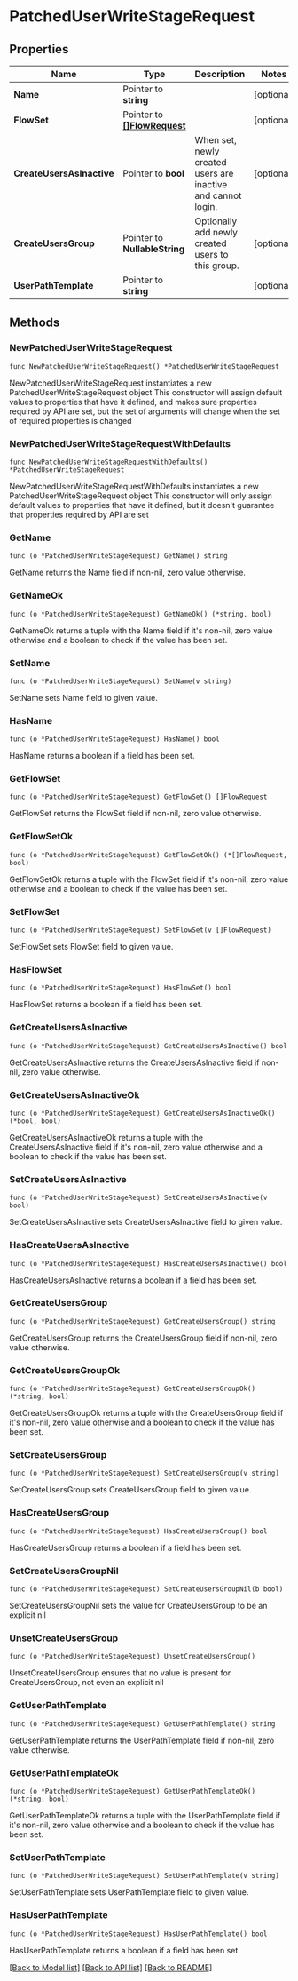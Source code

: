 # PatchedUserWriteStageRequest

## Properties

Name | Type | Description | Notes
------------ | ------------- | ------------- | -------------
**Name** | Pointer to **string** |  | [optional] 
**FlowSet** | Pointer to [**[]FlowRequest**](FlowRequest.md) |  | [optional] 
**CreateUsersAsInactive** | Pointer to **bool** | When set, newly created users are inactive and cannot login. | [optional] 
**CreateUsersGroup** | Pointer to **NullableString** | Optionally add newly created users to this group. | [optional] 
**UserPathTemplate** | Pointer to **string** |  | [optional] 

## Methods

### NewPatchedUserWriteStageRequest

`func NewPatchedUserWriteStageRequest() *PatchedUserWriteStageRequest`

NewPatchedUserWriteStageRequest instantiates a new PatchedUserWriteStageRequest object
This constructor will assign default values to properties that have it defined,
and makes sure properties required by API are set, but the set of arguments
will change when the set of required properties is changed

### NewPatchedUserWriteStageRequestWithDefaults

`func NewPatchedUserWriteStageRequestWithDefaults() *PatchedUserWriteStageRequest`

NewPatchedUserWriteStageRequestWithDefaults instantiates a new PatchedUserWriteStageRequest object
This constructor will only assign default values to properties that have it defined,
but it doesn't guarantee that properties required by API are set

### GetName

`func (o *PatchedUserWriteStageRequest) GetName() string`

GetName returns the Name field if non-nil, zero value otherwise.

### GetNameOk

`func (o *PatchedUserWriteStageRequest) GetNameOk() (*string, bool)`

GetNameOk returns a tuple with the Name field if it's non-nil, zero value otherwise
and a boolean to check if the value has been set.

### SetName

`func (o *PatchedUserWriteStageRequest) SetName(v string)`

SetName sets Name field to given value.

### HasName

`func (o *PatchedUserWriteStageRequest) HasName() bool`

HasName returns a boolean if a field has been set.

### GetFlowSet

`func (o *PatchedUserWriteStageRequest) GetFlowSet() []FlowRequest`

GetFlowSet returns the FlowSet field if non-nil, zero value otherwise.

### GetFlowSetOk

`func (o *PatchedUserWriteStageRequest) GetFlowSetOk() (*[]FlowRequest, bool)`

GetFlowSetOk returns a tuple with the FlowSet field if it's non-nil, zero value otherwise
and a boolean to check if the value has been set.

### SetFlowSet

`func (o *PatchedUserWriteStageRequest) SetFlowSet(v []FlowRequest)`

SetFlowSet sets FlowSet field to given value.

### HasFlowSet

`func (o *PatchedUserWriteStageRequest) HasFlowSet() bool`

HasFlowSet returns a boolean if a field has been set.

### GetCreateUsersAsInactive

`func (o *PatchedUserWriteStageRequest) GetCreateUsersAsInactive() bool`

GetCreateUsersAsInactive returns the CreateUsersAsInactive field if non-nil, zero value otherwise.

### GetCreateUsersAsInactiveOk

`func (o *PatchedUserWriteStageRequest) GetCreateUsersAsInactiveOk() (*bool, bool)`

GetCreateUsersAsInactiveOk returns a tuple with the CreateUsersAsInactive field if it's non-nil, zero value otherwise
and a boolean to check if the value has been set.

### SetCreateUsersAsInactive

`func (o *PatchedUserWriteStageRequest) SetCreateUsersAsInactive(v bool)`

SetCreateUsersAsInactive sets CreateUsersAsInactive field to given value.

### HasCreateUsersAsInactive

`func (o *PatchedUserWriteStageRequest) HasCreateUsersAsInactive() bool`

HasCreateUsersAsInactive returns a boolean if a field has been set.

### GetCreateUsersGroup

`func (o *PatchedUserWriteStageRequest) GetCreateUsersGroup() string`

GetCreateUsersGroup returns the CreateUsersGroup field if non-nil, zero value otherwise.

### GetCreateUsersGroupOk

`func (o *PatchedUserWriteStageRequest) GetCreateUsersGroupOk() (*string, bool)`

GetCreateUsersGroupOk returns a tuple with the CreateUsersGroup field if it's non-nil, zero value otherwise
and a boolean to check if the value has been set.

### SetCreateUsersGroup

`func (o *PatchedUserWriteStageRequest) SetCreateUsersGroup(v string)`

SetCreateUsersGroup sets CreateUsersGroup field to given value.

### HasCreateUsersGroup

`func (o *PatchedUserWriteStageRequest) HasCreateUsersGroup() bool`

HasCreateUsersGroup returns a boolean if a field has been set.

### SetCreateUsersGroupNil

`func (o *PatchedUserWriteStageRequest) SetCreateUsersGroupNil(b bool)`

 SetCreateUsersGroupNil sets the value for CreateUsersGroup to be an explicit nil

### UnsetCreateUsersGroup
`func (o *PatchedUserWriteStageRequest) UnsetCreateUsersGroup()`

UnsetCreateUsersGroup ensures that no value is present for CreateUsersGroup, not even an explicit nil
### GetUserPathTemplate

`func (o *PatchedUserWriteStageRequest) GetUserPathTemplate() string`

GetUserPathTemplate returns the UserPathTemplate field if non-nil, zero value otherwise.

### GetUserPathTemplateOk

`func (o *PatchedUserWriteStageRequest) GetUserPathTemplateOk() (*string, bool)`

GetUserPathTemplateOk returns a tuple with the UserPathTemplate field if it's non-nil, zero value otherwise
and a boolean to check if the value has been set.

### SetUserPathTemplate

`func (o *PatchedUserWriteStageRequest) SetUserPathTemplate(v string)`

SetUserPathTemplate sets UserPathTemplate field to given value.

### HasUserPathTemplate

`func (o *PatchedUserWriteStageRequest) HasUserPathTemplate() bool`

HasUserPathTemplate returns a boolean if a field has been set.


[[Back to Model list]](../README.md#documentation-for-models) [[Back to API list]](../README.md#documentation-for-api-endpoints) [[Back to README]](../README.md)


